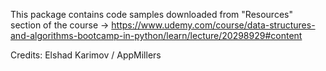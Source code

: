 This package contains code samples downloaded from "Resources" section of the course ->
https://www.udemy.com/course/data-structures-and-algorithms-bootcamp-in-python/learn/lecture/20298929#content

Credits: Elshad Karimov / AppMillers